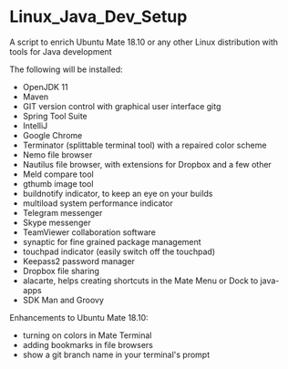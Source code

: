 # Linux_Java_Dev_Setup
A script to enrich Ubuntu Mate 18.10 or any other Linux distribution with tools for Java development

The following will be installed:
* OpenJDK 11
* Maven
* GIT version control with graphical user interface gitg
* Spring Tool Suite
* IntelliJ
* Google Chrome
* Terminator (splittable terminal tool) with a repaired color scheme
* Nemo file browser
* Nautilus file browser, with extensions for Dropbox and a few other
* Meld compare tool
* gthumb image tool
* buildnotify indicator, to keep an eye on your builds
* multiload system performance indicator
* Telegram messenger
* Skype messenger
* TeamViewer collaboration software
* synaptic for fine grained package management
* touchpad indicator (easily switch off the touchpad)
* Keepass2 password manager
* Dropbox file sharing
* alacarte, helps creating shortcuts in the Mate Menu or Dock to java-apps
* SDK Man and Groovy

Enhancements to Ubuntu Mate 18.10:
* turning on colors in Mate Terminal
* adding bookmarks in file browsers
* show a git branch name in your terminal's prompt

